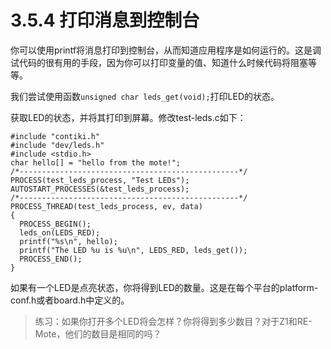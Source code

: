 # 3.5.4 打印消息到控制台

你可以使用printf将消息打印到控制台，从而知道应用程序是如何运行的。这是调试代码的很有用的手段，因为你可以打印变量的值、知道什么时候代码将阻塞等等。

我们尝试使用函数```unsigned char leds_get(void);```打印LED的状态。

获取LED的状态，并将其打印到屏幕。修改test-leds.c如下：
```
#include "contiki.h"
#include "dev/leds.h"
#include <stdio.h>
char hello[] = "hello from the mote!";
/*-------------------------------------------------*/
PROCESS(test_leds_process, "Test LEDs");
AUTOSTART_PROCESSES(&test_leds_process);
/*-------------------------------------------------*/
PROCESS_THREAD(test_leds_process, ev, data)
{
  PROCESS_BEGIN();
  leds_on(LEDS_RED);
  printf("%s\n", hello);
  printf("The LED %u is %u\n", LEDS_RED, leds_get());
  PROCESS_END();
}
```

如果有一个LED是点亮状态，你将得到LED的数量。这是在每个平台的platform-conf.h或者board.h中定义的。

> 练习：如果你打开多个LED将会怎样？你将得到多少数目？对于Z1和RE-Mote，他们的数目是相同的吗？
